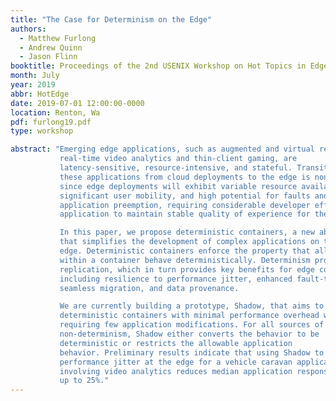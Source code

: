 ```yaml
---
title: "The Case for Determinism on the Edge"
authors:
  - Matthew Furlong
  - Andrew Quinn
  - Jason Flinn
booktitle: Proceedings of the 2nd USENIX Workshop on Hot Topics in Edge Computing
month: July
year: 2019
abbr: HotEdge
date: 2019-07-01 12:00:00-0000
location: Renton, Wa
pdf: furlong19.pdf
type: workshop

abstract: "Emerging edge applications, such as augmented and virtual reality,
           real-time video analytics and thin-client gaming, are
           latency-sensitive, resource-intensive, and stateful. Transitioning
           these applications from cloud deployments to the edge is non-trivial
           since edge deployments will exhibit variable resource availability,
           significant user mobility, and high potential for faults and
           application preemption, requiring considerable developer effort per
           application to maintain stable quality of experience for the user.

           In this paper, we propose deterministic containers, a new abstraction
           that simplifies the development of complex applications on the
           edge. Deterministic containers enforce the property that all activity
           within a container behave deterministically. Determinism provides
           replication, which in turn provides key benefits for edge computing
           including resilience to performance jitter, enhanced fault-tolerance,
           seamless migration, and data provenance.

           We are currently building a prototype, Shadow, that aims to provide
           deterministic containers with minimal performance overhead while
           requiring few application modifications. For all sources of
           non-determinism, Shadow either converts the behavior to be
           deterministic or restricts the allowable application
           behavior. Preliminary results indicate that using Shadow to reduce
           performance jitter at the edge for a vehicle caravan application
           involving video analytics reduces median application response time by
           up to 25%."
---
```

